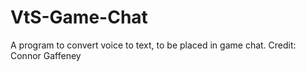 # VtS-Game-Chat
A program to convert voice to text, to be placed in game chat. Credit: Connor Gaffeney
